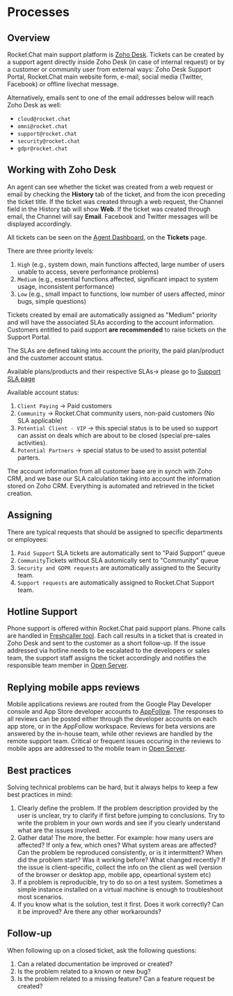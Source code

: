# Processes

## Overview

Rocket.Chat main support platform is [Zoho Desk](https://desk.rocket.chat). Tickets can be created by a support agent directly inside Zoho Desk (in case of internal request) or by a customer or community user from external ways: Zoho Desk Support Portal, Rocket.Chat main website form, e-mail, social media (Twitter, Facebook) or offline livechat message.

Alternatively, emails sent to one of the email addresses below will reach Zoho Desk as well:

- `cloud@rocket.chat`
- `omni@rocket.chat`
- `support@rocket.chat`
- `security@rocket.chat`
- `gdpr@rocket.chat`

## Working with Zoho Desk

An agent can see whether the ticket was created from a web request or email by checking the **History** tab of the ticket, and from the icon preceding the ticket title. If the ticket was created through a web request, the Channel field in the History tab will show **Web**. If the ticket was created through email, the Channel will say **Email**. Facebook and Twitter messages will be displayed accordingly.

All tickets can be seen on the [Agent Dashboard](https://desk.rocket.chat/support/rocketchat/ShowHomePage.do#Cases/q/duedate), on the **Tickets** page.

There are three priority levels:

1. `High` (e.g., system down, main functions affected, large number of users unable to access, severe performance problems)
2. `Medium` (e.g., essential functions affected, significant impact to system usage, inconsistent performance)
3. `Low` (e.g., small impact to functions, low number of users affected, minor bugs, simple questions)

Tickets created by email are automatically assigned as "Medium" priority and will have the associated SLAs according to the account information. Customers entitled to paid support **are recommended** to raise tickets on the Support Portal.

The SLAs are defined taking into account the priority, the paid plan/product and the customer account status.

Available plans/products and their respective SLAs-> please go to [Support SLA page](https://rocket.chat/handbook/support/slas/)

Available account status:

1. `Client Paying` -> Paid customers
2. `Community` -> Rocket.Chat community users, non-paid customers (No SLA applicable)
3. `Potential Client - VIP` -> this special status is to be used so support can assist on deals which are about to be closed (special pre-sales activities).
4. `Potential Partners` -> special status to be used to assist potential parters.

The account information from all customer base are in synch with Zoho CRM, and we base our SLA calculation taking into account the information stored on Zoho CRM. Everything is automated and retrieved in the ticket creation.

## Assigning

There are typical requests that should be assigned to specific departments or employees:

1. `Paid Support` SLA tickets are automatically sent to "Paid Support" queue
2. `Community`Tickets without SLA automically sent to "Community" queue
3. `Security and GDPR requests` are automatically assigned to the Security team.
4. `Support requests` are automatically assigned to Rocket.Chat Support team.

## Hotline Support

Phone support is offered within Rocket.Chat paid support plans.
Phone calls are handled in [Freshcaller tool](https://rocketphone.freshcaller.com/). Each call results in a ticket that is created in Zoho Desk and sent to the customer as a short follow-up. If the issue addressed via hotline needs to be escalated to the developers or sales team, the support staff assigns the ticket accordingly and notifies the responsible team member in [Open Server](https://open.rocket.chat).

## Replying mobile apps reviews

Mobile applications reviews are routed from the Google Play Developer console and App Store developer accounts to [AppFollow](https://watch.appfollow.io/apps/rocket-chat/). The responses to all reviews can be posted either through the developer accounts on each app store, or in the AppFollow workspace. Reviews for beta versions are answered by the in-house team, while other reviews are handled by the remote support team. Critical or frequent issues occuring in the reviews to mobile apps are addressed to the mobile team in [Open Server](https://open.rocket.chat).

## Best practices

Solving technical problems can be hard, but it always helps to keep a few best practices in mind:

1. Clearly define the problem. If the problem description provided by the user is unclear, try to clarify if first before jumping to conclusions. Try to write the problem in your own words and see if you clearly understand what are the issues involved.
2. Gather data! The more, the better. For example: how many users are affected? If only a few, which ones? What system areas are affected? Can the problem be reproduced consistently, or is it intermittent? When did the problem start? Was it working before? What changed recently? If the issue is client-specific, collect the info on the client as well (version of the browser or desktop app, mobile app, opeartional system etc)
3. If a problem is reproducible, try to do so on a test system. Sometimes a simple instance installed on a virtual machine is enough to troubleshoot most scenarios.
4. If you know what is the solution, test it first. Does it work correctly? Can it be improved? Are there any other workarounds?

## Follow-up

When following up on a closed ticket, ask the following questions:

1. Can a related documentation be improved or created?
2. Is the problem related to a known or new bug?
3. Is the problem related to a missing feature? Can a feature request be created?
